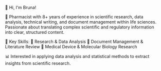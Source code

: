 👋 Hi, I'm Bruna!

🚀 Pharmacist with 8+ years of experience in scientific research, data analysis, technical writing, and document management within life sciences. Passionate about translating complex scientific and regulatory information into clear, structured content.

📌 Key Skills:
🔹 Research & Data Analysis
🔹 Document Management & Literature Review
🔹 Medical Device & Molecular Biology Research

📊 Interested in applying data analysis and statistical methods to extract insights from scientific research.

